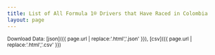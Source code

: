 ```yaml
---
title: List of All Formula 1® Drivers that Have Raced in Colombia
layout: page
---
```




<small>Download Data: [json]({{ page.url | replace:'.html','.json' }}), [csv]({{ page.url | replace:'.html','.csv' }})</small>
